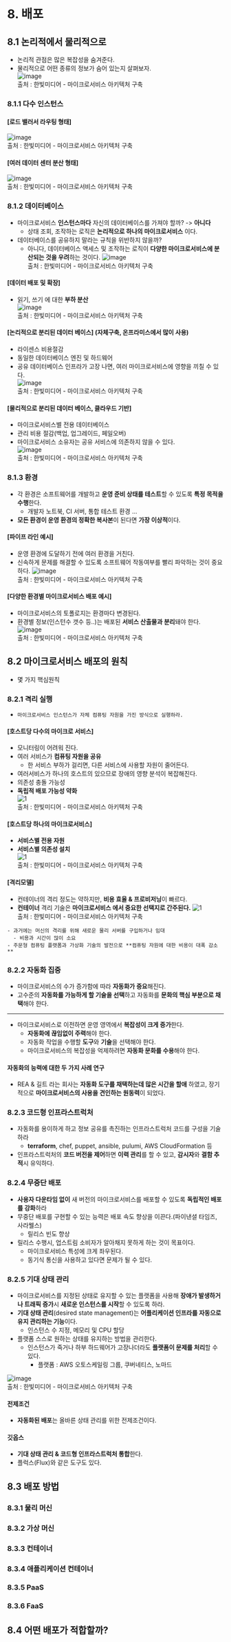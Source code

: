 # 8. 배포

## 8.1 논리적에서 물리적으로
- 논리적 관점은 많은 복잡성을 숨겨준다.
- 물리적으로 어떤 종류의 정보가 숨어 있는지 살펴보자.  
![image](https://github.com/jongwanS/building_microservices/assets/30585897/ae05ef80-8530-4f04-9878-0da7880d3390)  
출처 : 한빛미디어 - 마이크로서비스 아키텍처 구축  

### 8.1.1 다수 인스턴스

#### [로드 밸러서 라우팅 형태]
![image](https://github.com/jongwanS/building_microservices/assets/30585897/b107a009-9c80-45ef-a662-897fdebff5f3)  
출처 : 한빛미디어 - 마이크로서비스 아키텍처 구축  

#### [여러 데이터 센터 분산 형태]
![image](https://github.com/jongwanS/building_microservices/assets/30585897/b56a6d24-65d4-4036-aeaa-eb8e7168edcb)  
출처 : 한빛미디어 - 마이크로서비스 아키텍처 구축  

### 8.1.2 데이터베이스
- 마이크로서비스 **인스턴스마다** 자신의 데이터베이스를 가져야 할까? -> **아니다**
  - 상태 조회, 조작하는 로직은 **논리적으로 하나의 마이크로서비스** 이다.
- 데이터베이스를 공유하지 말라는 규칙을 위반하지 않을까?
  - 아니다, 데이터베이스 액세스 및 조작하는 로직이 **다양한 마이크로서비스에 분산되는 것을 우려**하는 것이다.
![image](https://github.com/jongwanS/building_microservices/assets/30585897/8cce9d67-7b98-43a9-88c7-7309bab73d2f)  
출처 : 한빛미디어 - 마이크로서비스 아키텍처 구축

#### [데이터 배포 및 확장]
- 읽기, 쓰기 에 대한 **부하 분산**  
![image](https://github.com/jongwanS/building_microservices/assets/30585897/f514ae33-1573-4566-8128-b9ec51200438)  
출처 : 한빛미디어 - 마이크로서비스 아키텍처 구축  

#### [논리적으로 분리된 데이터 베이스] (자체구축, 온프라미스에서 많이 사용)
  - 라이센스 비용절감
  - 동일한 데이터베이스 엔진 및 하드웨어
  - 공유 데이터베이스 인프라가 고장 나면, 여러 마이크로서비스에 영향을 끼칠 수 있다.  
![image](https://github.com/jongwanS/building_microservices/assets/30585897/dec3ac0a-c463-4612-8244-85cd88ceadb0)  
출처 : 한빛미디어 - 마이크로서비스 아키텍처 구축  

#### [물리적으로 분리된 데이터 베이스, 클라우드 기반] 
  - 마이크로서비스별 전용 데이터베이스
  - 관리 비용 절감(백업, 업그레이드, 페일오버)
  - 마이크로서비스 소유자는 공유 서비스에 의존하지 않을 수 있다.  
![image](https://github.com/jongwanS/building_microservices/assets/30585897/8fe992b1-bc65-42bc-af37-9db16436f7be)  
출처 : 한빛미디어 - 마이크로서비스 아키텍처 구축  

### 8.1.3 환경
- 각 환경은 소프트웨어를 개발하고 **운영 준비 상태를 테스트**할 수 있도록 **특정 목적을 수행**한다.
  - 개발자 노트북, CI 서버, 통합 테스트 환경 ...
- **모든 환경이 운영 환경의 정확한 복사본**이 된다면 **가장 이상적**이다.

#### [파이프 라인 예시]
- 운영 환경에 도달하기 전에 여러 환경을 거친다.
- 신속하게 문제를 해결할 수 있도록 소프트웨어 작동여부를 빨리 파악하는 것이 중요하다.
![image](https://github.com/jongwanS/building_microservices/assets/30585897/7bb21524-a299-45ea-b8ca-31f24b441eae)  
출처 : 한빛미디어 - 마이크로서비스 아키텍처 구축  

#### [다양한 환경별 마이크로서비스 배포 예시]
- 마이크로서비스의 토폴로지는 환경마다 변경된다.
- 환경별 정보(인스턴수 갯수 등..)는 배포된 **서비스 산출물과 분리**돼야 한다.
![image](https://github.com/jongwanS/building_microservices/assets/30585897/26d447a9-29c5-4987-8b6c-dbecff201805)  
출처 : 한빛미디어 - 마이크로서비스 아키텍처 구축  



## 8.2 마이크로서비스 배포의 원칙
- 몇 가지 핵심원칙
### 8.2.1 격리 실행
- `마이크로서비스 인스턴스가 자체 컴퓨팅 자원을 가진 방식으로 실행하라.`

#### [호스트당 다수의 마이크로 서비스]
- 모니터링이 어려워 진다.
- 여러 서비스가 **컴퓨팅 자원을 공유**
  - 한 서비스 부하가 걸리면, 다른 서비스에 사용할 자원이 줄어든다.
- 여러서비스가 하나의 호스트의 있으므로 장애의 영향 분석이 복잡해진다.
- 의존성 충돌 가능성
- **독립적 배포 가능성 약화**  
![1](./images/ch08/img.png)  
출처 : 한빛미디어 - 마이크로서비스 아키텍처 구축  


#### [호스트당 하나의 마이크로서비스]
- **서비스별 전용 자원**
- **서비스별 의존성 설치**  
![1](./images/ch08/img_1.png)  
출처 : 한빛미디어 - 마이크로서비스 아키텍처 구축  

#### [격리모델]
- 컨테이너의 격리 정도는 약하지만, **비용 효율 & 프로비저닝**이 빠르다.
- **컨테이너** 격리 기술은 **마이크로서비스 에서 중요한 선택지로 간주된다.** 
![1](./images/ch08/img_2.png)  
출처 : 한빛미디어 - 마이크로서비스 아키텍처 구축  

````
- 과거에는 머신의 격리를 위해 새로운 물리 서버를 구입하거나 임대
  - 비용과 시간이 많이 소요
- 주문형 컴퓨팅 플랫폼과 가상화 기술의 발전으로 **컴퓨팅 자원에 대한 비용이 대폭 감소**
````

### 8.2.2 자동화 집중
- 마이크로서비스의 수가 증가함에 따라 **자동화가 중요**해진다.
- 고수준의 **자동화를 가능하게 할 기술을 선택**하고 자동화를 **문화의 핵심 부분으로 채택**해야 한다.
---
- 마이크로서비스로 이전하면 운영 영역에서 **복잡성이 크게 증가**한다.
  - **자동화에 끊임없이 주력**해야 한다.
  - 자동화 작업을 수행할 **도구**와 **기술**을 선택해야 한다.
  - 마이크로서비스의 복잡성을 억제하려면 **자동화 문화를 수용**해야 한다.

#### 자동화의 능력에 대한 두 가지 사례 연구
- REA & 길트 라는 회사는 **자동화 도구를 채택하는데 많은 시간을 할애** 하였고, 장기적으로 **마이크로서비스의 사용을 견인하는 원동력**이 되었다.


### 8.2.3 코드형 인프라스트럭처
- 자동화를 용이하게 하고 정보 공유를 촉진하는 인프라스트럭처 코드를 구성을 기술하라
  - **terraform**, chef, puppet, ansible, pulumi, AWS CloudFormation 등
- 인프라스트럭처의 **코드 버전을 제어**하면 **이력 관리**를 할 수 있고, **감시자**와 **결함 추적**시 유익하다.

### 8.2.4 무중단 배포
- **사용자 다운타임 없이** 새 버전의 마이크로서비스를 배포할 수 있도록 **독립적인 배포를 강화**하라
- 무중단 배포를 구현할 수 있는 능력은 배포 속도 향상을 이끈다.(파이낸셜 타임즈, 사라웰스)
  - 릴리스 빈도 향상
- 릴리스 수행시, 업스트림 소비자가 알아채지 못하게 하는 것이 목표이다.
  - 마이크로서비스 특성에 크게 좌우된다.
  - 동기식 통신을 사용하고 있다면 문제가 될 수 있다.

### 8.2.5 기대 상태 관리
- 마이크로서비스를 지정된 상태로 유지할 수 있는 플랫폼을 사용해 **장애가 발생하거나 트래픽 증가**시 **새로운 인스턴스를 시작**할 수 있도록 하라.
- **기대 상태 관리**(desired state management)는 **어플리케이션 인프라를 자동으로 유지 관리하는 기능**이다.
  - 인스턴스 수 지정, 메모리 및 CPU 할당 
- 플랫폼 스스로 원하는 상태를 유지하는 방법을 관리한다.
  - 인스턴스가 죽거나 하부 하드웨어가 고장나더라도 **플랫폼이 문제를 처리**할 수 있다.
    - 플랫폼 : AWS 오토스케일링 그룹, 쿠버네티스, 노마드

![image](https://github.com/jongwanS/building_microservices/assets/30585897/c04ff40d-2746-4aa8-b860-47c9a82aae05)  
출처 : 한빛미디어 - 마이크로서비스 아키텍처 구축  

#### 전제조건
- **자동화된 배포**는 올바른 상태 관리를 위한 전제조건이다.
#### 깃옵스
- **기대 상태 관리 & 코드형 인프라스트럭처 통합**한다.
- 플럭스(Flux)와 같은 도구도 있다.

## 8.3 배포 방법
### 8.3.1 물리 머신
### 8.3.2 가상 머신
### 8.3.3 컨테이너
### 8.3.4 애플리케이션 컨테이너
### 8.3.5 PaaS
### 8.3.6 FaaS

## 8.4 어떤 배포가 적합할까?







